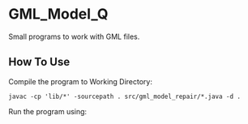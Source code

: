 # GML_Model_Q
Small programs to work with GML files.

## How To Use
Compile the program to Working Directory:
```
javac -cp 'lib/*' -sourcepath . src/gml_model_repair/*.java -d .
```

Run the program using:
```

```